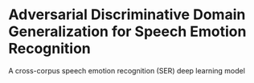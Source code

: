 # Adversarial Discriminative Domain Generalization for Speech Emotion Recognition
A cross-corpus speech emotion recognition (SER) deep learning model
